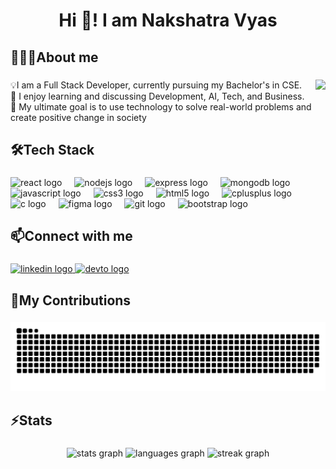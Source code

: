 <h1 align="center">Hi 👋! I am Nakshatra Vyas</h1>

###

<h2 align="left">🧑🏻‍🏫About me</h2>

###

<img align="right" height="120" src="https://media.giphy.com/media/JqmupuTVZYaQX5s094/giphy.gif?cid=790b7611jgxe28xdj5vv3jqp09utqx1fnbdbndaf1eq4bov2&ep=v1_gifs_search&rid=giphy.gif&ct=g"  />

###

<p align="left">💡I am a Full Stack Developer, currently pursuing my Bachelor's in CSE.<br>💬 I enjoy learning and discussing Development, AI, Tech, and Business.<br>🎯 My ultimate goal is to use technology to solve real-world problems and create positive change in society</p>

###

<h2 align="left">🛠️Tech Stack</h2>

###

<div align="left">
  <img src="https://cdn.jsdelivr.net/gh/devicons/devicon/icons/react/react-original.svg" height="40" alt="react logo"  />
  <img width="12" />
  <img src="https://cdn.jsdelivr.net/gh/devicons/devicon/icons/nodejs/nodejs-original.svg" height="40" alt="nodejs logo"  />
  <img width="12" />
  <img src="https://cdn.jsdelivr.net/gh/devicons/devicon/icons/express/express-original.svg" height="40" alt="express logo"  />
  <img width="12" />
  <img src="https://cdn.jsdelivr.net/gh/devicons/devicon/icons/mongodb/mongodb-original.svg" height="40" alt="mongodb logo"  />
  <img width="12" />
  <img src="https://cdn.jsdelivr.net/gh/devicons/devicon/icons/javascript/javascript-original.svg" height="40" alt="javascript logo"  />
  <img width="12" />
  <img src="https://cdn.jsdelivr.net/gh/devicons/devicon/icons/css3/css3-original.svg" height="40" alt="css3 logo"  />
  <img width="12" />
  <img src="https://cdn.jsdelivr.net/gh/devicons/devicon/icons/html5/html5-original.svg" height="40" alt="html5 logo"  />
  <img width="12" />
  <img src="https://cdn.jsdelivr.net/gh/devicons/devicon/icons/cplusplus/cplusplus-original.svg" height="40" alt="cplusplus logo"  />
  <img width="12" />
  <img src="https://cdn.jsdelivr.net/gh/devicons/devicon/icons/c/c-original.svg" height="40" alt="c logo"  />
  <img width="12" />
  <img src="https://cdn.jsdelivr.net/gh/devicons/devicon/icons/figma/figma-original.svg" height="40" alt="figma logo"  />
  <img width="12" />
  <img src="https://cdn.jsdelivr.net/gh/devicons/devicon/icons/git/git-original.svg" height="40" alt="git logo"  />
  <img width="12" />
  <img src="https://cdn.jsdelivr.net/gh/devicons/devicon/icons/bootstrap/bootstrap-original.svg" height="40" alt="bootstrap logo"  />
</div>

###

<h2 align="left">📫Connect with me</h2>

###

<div align="left">
  <a href="https://www.linkedin.com/in/nakshatravyas" target="_blank">
    <img src="https://img.shields.io/static/v1?message=LinkedIn&logo=linkedin&label=&color=0077B5&logoColor=white&labelColor=&style=for-the-badge" height="35" alt="linkedin logo"  />
  </a>
  <a href="https://nakshatravyas.netlify.app/" target="_blank">
    <img src="https://img.shields.io/static/v1?message=Portfolio&logo=dev.to&label=&color=purple&logoColor=&labelColor=&style=for-the-badge" height="35" alt="devto logo"  />
  </a>
</div>

###

<h2 align="left">📝My Contributions</h2>

###

<img src="https://raw.githubusercontent.com/nakshatravyas/nakshatravyas/output/snake.svg" alt="Snake animation" />

###

<h2 align="left">⚡Stats</h2>

###

<div align="center">
  <img src="https://github-readme-stats.vercel.app/api?username=nakshatravyas&hide_title=false&hide_rank=false&show_icons=true&include_all_commits=true&count_private=true&disable_animations=false&theme=highcontrast&locale=en&hide_border=false&order=1" height="140" alt="stats graph"  />
  <img src="https://github-readme-stats.vercel.app/api/top-langs?username=nakshatravyas&locale=en&hide_title=false&layout=compact&card_width=320&langs_count=5&theme=highcontrast&hide_border=false&order=2" height="140" alt="languages graph"  />
  <img src="https://streak-stats.demolab.com?user=nakshatravyas&locale=en&mode=daily&theme=highcontrast&hide_border=false&border_radius=5&order=3" height="140" alt="streak graph"  />
</div>

###
